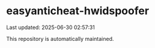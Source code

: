 # easyanticheat-hwidspoofer

Last updated: 2025-06-30 02:57:31

This repository is automatically maintained.

